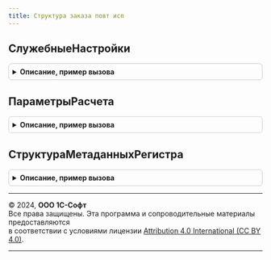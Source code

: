 ```yaml
---
title: Структура заказа повт исп
---
```



## СлужебныеНастройки
<details style="margin: 1em 0; padding: 0.5em; border: 1px solid #ccc; border-radius: 6px;">

<summary style="font-weight: bold; cursor: pointer;">Описание, пример вызова</summary>

```bsl

Функция СлужебныеНастройки() Экспорт
```

Пример вызова
```bsl
Результат = СтруктураЗаказаПовтИсп.СлужебныеНастройки() 
```
</details>

## ПараметрыРасчета
<details style="margin: 1em 0; padding: 0.5em; border: 1px solid #ccc; border-radius: 6px;">

<summary style="font-weight: bold; cursor: pointer;">Описание, пример вызова</summary>

```bsl

Функция ПараметрыРасчета() Экспорт
```

Пример вызова
```bsl
Результат = СтруктураЗаказаПовтИсп.ПараметрыРасчета() 
```
</details>

## СтруктураМетаданныхРегистра
<details style="margin: 1em 0; padding: 0.5em; border: 1px solid #ccc; border-radius: 6px;">

<summary style="font-weight: bold; cursor: pointer;">Описание, пример вызова</summary>

```bsl

// Возвращает описание структуры регистра сведений
//
// Параметры:
// 	ИмяРегистра - Строка - имя регистра сведений
// 	ИсключитьСлужебныеКолонки - Булево - исключить служебные колонки
// Возвращаемое значение:
// 	Структура - Описание:
// * Реквизиты - Массив -
// * РеквизитыСтрока - Строка -
// * Ресурсы - Массив -
// * РесурсыСтрока - Строка -
// * Измерения - Массив -
// * ИзмеренияСтрока - Строка -
Функция СтруктураМетаданныхРегистра(ИмяРегистра, ИсключитьСлужебныеКолонки = Истина) Экспорт
```

Пример вызова
```bsl
Результат = СтруктураЗаказаПовтИсп.СтруктураМетаданныхРегистра(ИмяРегистра, ИсключитьСлужебныеКолонки);
```
</details>

---

© 2024, **ООО 1С-Софт**  
Все права защищены. Эта программа и сопроводительные материалы предоставляются  
в соответствии с условиями лицензии [Attribution 4.0 International (CC BY 4.0)](https://creativecommons.org/licenses/by/4.0/legalcode).

---

